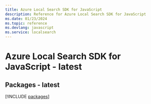 ```yaml
---
title: Azure Local Search SDK for JavaScript
description: Reference for Azure Local Search SDK for JavaScript
ms.date: 01/23/2024
ms.topic: reference
ms.devlang: javascript
ms.service: localsearch
---
```

# Azure Local Search SDK for JavaScript - latest
## Packages - latest
[!INCLUDE [packages](local-search-index.md)]
